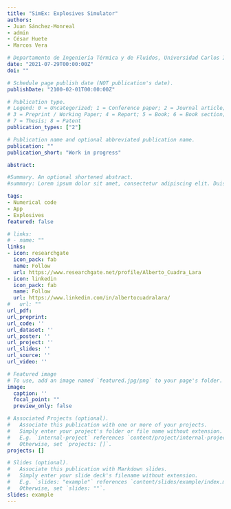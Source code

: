 ```yaml
---
title: "SimEx: Explosives Simulator"
authors:
- Juan Sánchez-Monreal
- admin
- César Huete
- Marcos Vera

# Departamento de Ingeniería Térmica y de Fluidos, Universidad Carlos III de Madrid, 28911 Leganés, Spain
date: "2021-07-29T00:00:00Z"
doi: ""

# Schedule page publish date (NOT publication's date).
publishDate: "2100-02-01T00:00:00Z"

# Publication type.
# Legend: 0 = Uncategorized; 1 = Conference paper; 2 = Journal article;
# 3 = Preprint / Working Paper; 4 = Report; 5 = Book; 6 = Book section;
# 7 = Thesis; 8 = Patent
publication_types: ["2"]

# Publication name and optional abbreviated publication name.
publication: ""
publication_short: "Work in progress"

abstract:

#Summary. An optional shortened abstract.
#summary: Lorem ipsum dolor sit amet, consectetur adipiscing elit. Duis posuere tellus ac convallis placerat. Proin tincidunt magna sed ex sollicitudin condimentum.

tags:
- Numerical code
- App
- Explosives
featured: false

# links:
# - name: ""
links:
- icon: researchgate
  icon_pack: fab
  name: Follow
  url: https://www.researchgate.net/profile/Alberto_Cuadra_Lara
- icon: linkedin
  icon_pack: fab
  name: Follow
  url: https://www.linkedin.com/in/albertocuadralara/
#   url: ""
url_pdf:
url_preprint:
url_code: ''
url_dataset: ''
url_poster: ''
url_project: ''
url_slides: ''
url_source: ''
url_video: ''

# Featured image
# To use, add an image named `featured.jpg/png` to your page's folder. 
image:
  caption: ''
  focal_point: ""
  preview_only: false

# Associated Projects (optional).
#   Associate this publication with one or more of your projects.
#   Simply enter your project's folder or file name without extension.
#   E.g. `internal-project` references `content/project/internal-project/index.md`.
#   Otherwise, set `projects: []`.
projects: []

# Slides (optional).
#   Associate this publication with Markdown slides.
#   Simply enter your slide deck's filename without extension.
#   E.g. `slides: "example"` references `content/slides/example/index.md`.
#   Otherwise, set `slides: ""`.
slides: example
---
```


